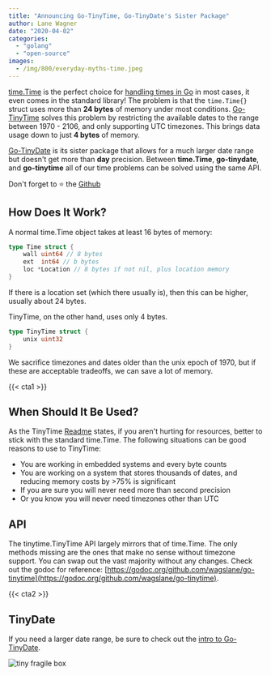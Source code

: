 ```yaml
---
title: "Announcing Go-TinyTime, Go-TinyDate's Sister Package"
author: Lane Wagner
date: "2020-04-02"
categories: 
  - "golang"
  - "open-source"
images:
  - /img/800/everyday-myths-time.jpeg
---
```


[time.Time](https://golang.org/pkg/time/#Time) is the perfect choice for [handling times in Go](/golang/golang-date-time/) in most cases, it even comes in the standard library! The problem is that the `time.Time{}` struct uses more than **24 bytes** of memory under most conditions. [Go-TinyTime](https://github.com/wagslane/go-tinytime) solves this problem by restricting the available dates to the range between 1970 - 2106, and only supporting UTC timezones. This brings data usage down to just **4 bytes** of memory.

[Go-TinyDate](https://github.com/wagslane/go-tinydate) is its sister package that allows for a much larger date range but doesn't get more than **day** precision. Between **time.Time**, **go-tinydate**, and **go-tinytime** all of our time problems can be solved using the same API.

Don't forget to ⭐ the [Github](https://github.com/wagslane/go-tinytime)

## How Does It Work?

A normal time.Time object takes at least 16 bytes of memory:

```go
type Time struct {
	wall uint64 // 8 bytes
	ext  int64 // b bytes
	loc *Location // 8 bytes if not nil, plus location memory
}
```

If there is a location set (which there usually is), then this can be higher, usually about 24 bytes.

TinyTime, on the other hand, uses only 4 bytes.

```go
type TinyTime struct {
	unix uint32
}
```

We sacrifice timezones and dates older than the unix epoch of 1970, but if these are acceptable tradeoffs, we can save a lot of memory.

{{< cta1 >}}

## When Should It Be Used?

As the TinyTime [Readme](https://github.com/wagslane/go-tinytime/blob/master/README.md) states, if you aren't hurting for resources, better to stick with the standard time.Time. The following situations can be good reasons to use to TinyTime:

- You are working in embedded systems and every byte counts
- You are working on a system that stores thousands of dates, and reducing memory costs by >75% is significant
- If you are sure you will never need more than second precision
- Or you know you will never need timezones other than UTC

## API

The tinytime.TinyTime API largely mirrors that of time.Time. The only methods missing are the ones that make no sense without timezone support. You can swap out the vast majority without any changes. Check out the godoc for reference: [https://godoc.org/github.com/wagslane/go-tinytime](https://godoc.org/github.com/wagslane/go-tinytime).

{{< cta2 >}}

## TinyDate

If you need a larger date range, be sure to check out the [intro to Go-TinyDate](/open-source/i-wrote-go-tinydate-the-missing-golang-date-package/).

![tiny fragile box](/img/800/package-1024x683.jpeg)
